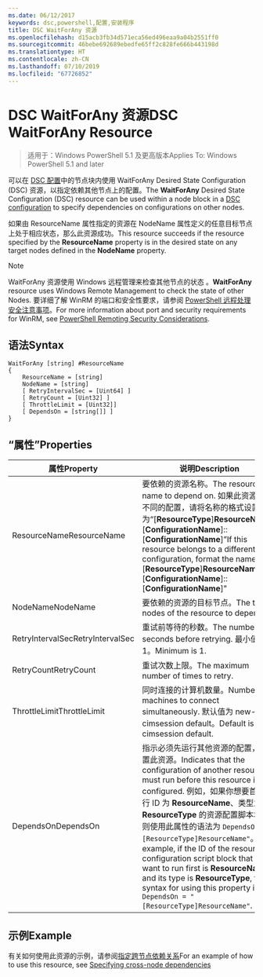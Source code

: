 ```yaml
---
ms.date: 06/12/2017
keywords: dsc,powershell,配置,安装程序
title: DSC WaitForAny 资源
ms.openlocfilehash: d15acb3fb34d571eca56ed496eaa9a04b2551ff0
ms.sourcegitcommit: 46bebe692689ebedfe65ff2c828fe666b443198d
ms.translationtype: HT
ms.contentlocale: zh-CN
ms.lasthandoff: 07/10/2019
ms.locfileid: "67726852"
---
```

# <a name="dsc-waitforany-resource"></a><span data-ttu-id="206b4-103">DSC WaitForAny 资源</span><span class="sxs-lookup"><span data-stu-id="206b4-103">DSC WaitForAny Resource</span></span>

> <span data-ttu-id="206b4-104">适用于：Windows PowerShell 5.1 及更高版本</span><span class="sxs-lookup"><span data-stu-id="206b4-104">Applies To: Windows PowerShell 5.1 and later</span></span>

<span data-ttu-id="206b4-105">可以在 [DSC 配置](../../../configurations/configurations.md)中的节点块内使用 WaitForAny  Desired State Configuration (DSC) 资源，以指定依赖其他节点上的配置。</span><span class="sxs-lookup"><span data-stu-id="206b4-105">The **WaitForAny** Desired State Configuration (DSC) resource can be used within a node block in a [DSC configuration](../../../configurations/configurations.md) to specify dependencies on configurations on other nodes.</span></span>

<span data-ttu-id="206b4-106">如果由 ResourceName  属性指定的资源在 NodeName  属性定义的任意目标节点上处于相应状态，那么此资源成功。</span><span class="sxs-lookup"><span data-stu-id="206b4-106">This resource succeeds if the resource specified by the **ResourceName** property is in the desired state on any target nodes defined in the **NodeName** property.</span></span>

> [!NOTE]
> <span data-ttu-id="206b4-107">WaitForAny 资源使用 Windows 远程管理来检查其他节点的状态  。</span><span class="sxs-lookup"><span data-stu-id="206b4-107">**WaitForAny** resource uses Windows Remote Management to check the state of other Nodes.</span></span>
> <span data-ttu-id="206b4-108">要详细了解 WinRM 的端口和安全性要求，请参阅 [PowerShell 远程处理安全注意事项](/powershell/scripting/learn/remoting/winrmsecurity?view=powershell-6)。</span><span class="sxs-lookup"><span data-stu-id="206b4-108">For more information about port and security requirements for WinRM, see [PowerShell Remoting Security Considerations](/powershell/scripting/learn/remoting/winrmsecurity?view=powershell-6).</span></span>

## <a name="syntax"></a><span data-ttu-id="206b4-109">语法</span><span class="sxs-lookup"><span data-stu-id="206b4-109">Syntax</span></span>

```
WaitForAny [string] #ResourceName
{
    ResourceName = [string]
    NodeName = [string]
    [ RetryIntervalSec = [Uint64] ]
    [ RetryCount = [Uint32] ]
    [ ThrottleLimit = [Uint32]]
    [ DependsOn = [string[]] ]
}
```

## <a name="properties"></a><span data-ttu-id="206b4-110">“属性”</span><span class="sxs-lookup"><span data-stu-id="206b4-110">Properties</span></span>

|  <span data-ttu-id="206b4-111">属性</span><span class="sxs-lookup"><span data-stu-id="206b4-111">Property</span></span>  |  <span data-ttu-id="206b4-112">说明</span><span class="sxs-lookup"><span data-stu-id="206b4-112">Description</span></span>   |
|---|---|
| <span data-ttu-id="206b4-113">ResourceName</span><span class="sxs-lookup"><span data-stu-id="206b4-113">ResourceName</span></span>| <span data-ttu-id="206b4-114">要依赖的资源名称。</span><span class="sxs-lookup"><span data-stu-id="206b4-114">The resource name to depend on.</span></span> <span data-ttu-id="206b4-115">如果此资源属于不同的配置，请将名称的格式设置为“[__ResourceType__]__ResourceName__::[__ConfigurationName__]::[__ConfigurationName__]”</span><span class="sxs-lookup"><span data-stu-id="206b4-115">If this resource belongs to a different configuration, format the name as "[__ResourceType__]__ResourceName__::[__ConfigurationName__]::[__ConfigurationName__]"</span></span>|
| <span data-ttu-id="206b4-116">NodeName</span><span class="sxs-lookup"><span data-stu-id="206b4-116">NodeName</span></span>| <span data-ttu-id="206b4-117">要依赖的资源的目标节点。</span><span class="sxs-lookup"><span data-stu-id="206b4-117">The target nodes of the resource to depend on.</span></span>|
| <span data-ttu-id="206b4-118">RetryIntervalSec</span><span class="sxs-lookup"><span data-stu-id="206b4-118">RetryIntervalSec</span></span>| <span data-ttu-id="206b4-119">重试前等待的秒数。</span><span class="sxs-lookup"><span data-stu-id="206b4-119">The number of seconds before retrying.</span></span> <span data-ttu-id="206b4-120">最小值为 1。</span><span class="sxs-lookup"><span data-stu-id="206b4-120">Minimum is 1.</span></span>|
| <span data-ttu-id="206b4-121">RetryCount</span><span class="sxs-lookup"><span data-stu-id="206b4-121">RetryCount</span></span>| <span data-ttu-id="206b4-122">重试次数上限。</span><span class="sxs-lookup"><span data-stu-id="206b4-122">The maximum number of times to retry.</span></span>|
| <span data-ttu-id="206b4-123">ThrottleLimit</span><span class="sxs-lookup"><span data-stu-id="206b4-123">ThrottleLimit</span></span>| <span data-ttu-id="206b4-124">同时连接的计算机数量。</span><span class="sxs-lookup"><span data-stu-id="206b4-124">Number of machines to connect simultaneously.</span></span> <span data-ttu-id="206b4-125">默认值为 new-cimsession default。</span><span class="sxs-lookup"><span data-stu-id="206b4-125">Default is new-cimsession default.</span></span>|
| <span data-ttu-id="206b4-126">DependsOn</span><span class="sxs-lookup"><span data-stu-id="206b4-126">DependsOn</span></span> | <span data-ttu-id="206b4-127">指示必须先运行其他资源的配置，再配置此资源。</span><span class="sxs-lookup"><span data-stu-id="206b4-127">Indicates that the configuration of another resource must run before this resource is configured.</span></span> <span data-ttu-id="206b4-128">例如，如果你想要首先运行 ID 为 __ResourceName__、类型为 __ResourceType__ 的资源配置脚本块，则使用此属性的语法为 `DependsOn = "[ResourceType]ResourceName"`。</span><span class="sxs-lookup"><span data-stu-id="206b4-128">For example, if the ID of the resource configuration script block that you want to run first is __ResourceName__ and its type is __ResourceType__, the syntax for using this property is `DependsOn = "[ResourceType]ResourceName"`.</span></span>|

## <a name="example"></a><span data-ttu-id="206b4-129">示例</span><span class="sxs-lookup"><span data-stu-id="206b4-129">Example</span></span>

<span data-ttu-id="206b4-130">有关如何使用此资源的示例，请参阅[指定跨节点依赖关系](../../../configurations/crossNodeDependencies.md)</span><span class="sxs-lookup"><span data-stu-id="206b4-130">For an example of how to use this resource, see [Specifying cross-node dependencies](../../../configurations/crossNodeDependencies.md)</span></span>

